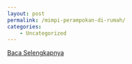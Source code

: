 ```yaml
---
layout: post
permalink: /mimpi-perampokan-di-rumah/
categories:
    - Uncategorized
---
```


[Baca Selengkapnya](/08)